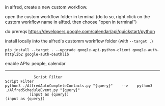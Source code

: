 in alfred, create a new custom workflow.

open the custom workflow folder in terminal (do to so, right click on the custom workflow name in alfted. then choose "open in terminal")

do prereqs https://developers.google.com/calendar/api/quickstart/python

install locally into the alfred's customm workflow folder (with `--target .`)
```
pip install --target . --upgrade google-api-python-client google-auth-httplib2 google-auth-oauthlib
```

enable APIs: people, calendar


_______

```
             Script Filter                                               Script Filter
python3 ./AlfredAutoCompleteContacts.py "{query}"    -->    python3 ./AlfredScheduleEvent.py "{query}"
           (input as {query})                                           (input as {query})
```
